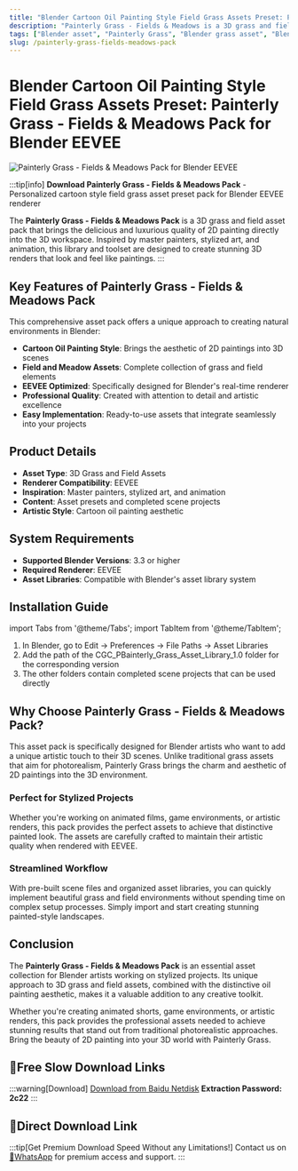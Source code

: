```yaml
---
title: "Blender Cartoon Oil Painting Style Field Grass Assets Preset: Painterly Grass - Fields & Meadows Pack for Blender EEVEE"
description: "Painterly Grass - Fields & Meadows is a 3D grass and field asset pack that brings the quality of 2D painting directly into the 3D workspace. Perfect for creating stunning renders that look like paintings."
tags: ["Blender asset", "Painterly Grass", "Blender grass asset", "Blender field asset", "EEVEE renderer", "3D grass", "cartoon style", "Blender preset"]
slug: /painterly-grass-fields-meadows-pack
---
```

<!--Above is frontmatter Part-generate depend on content meet Google Seo, you need to balance automation efficiency with Google’s core ranking factors—especially E-E-A-T (Experience, Expertise, Authoritativeness, Trustworthiness), -->

<!--First Part-This is Title -->
# Blender Cartoon Oil Painting Style Field Grass Assets Preset: Painterly Grass - Fields & Meadows Pack for Blender EEVEE

<!--Second Part-This is First Banner -->
![Painterly Grass - Fields & Meadows Pack for Blender EEVEE](https://www.gfxcamp.com/wp-content/uploads/2025/09/Painterly-Grass.jpg)

:::tip[info]
**Download Painterly Grass - Fields & Meadows Pack** - Personalized cartoon style field grass asset preset pack for Blender EEVEE renderer

The **Painterly Grass - Fields & Meadows Pack** is a 3D grass and field asset pack that brings the delicious and luxurious quality of 2D painting directly into the 3D workspace. Inspired by master painters, stylized art, and animation, this library and toolset are designed to create stunning 3D renders that look and feel like paintings.
:::

## Key Features of Painterly Grass - Fields & Meadows Pack

This comprehensive asset pack offers a unique approach to creating natural environments in Blender:

- **Cartoon Oil Painting Style**: Brings the aesthetic of 2D paintings into 3D scenes
- **Field and Meadow Assets**: Complete collection of grass and field elements
- **EEVEE Optimized**: Specifically designed for Blender's real-time renderer
- **Professional Quality**: Created with attention to detail and artistic excellence
- **Easy Implementation**: Ready-to-use assets that integrate seamlessly into your projects

## Product Details

- **Asset Type**: 3D Grass and Field Assets
- **Renderer Compatibility**: EEVEE
- **Inspiration**: Master painters, stylized art, and animation
- **Content**: Asset presets and completed scene projects
- **Artistic Style**: Cartoon oil painting aesthetic

## System Requirements

- **Supported Blender Versions**: 3.3 or higher
- **Required Renderer**: EEVEE
- **Asset Libraries**: Compatible with Blender's asset library system

## Installation Guide

import Tabs from '@theme/Tabs';
import TabItem from '@theme/TabItem';

<Tabs>
  <TabItem value="default" label="Installation Steps" default>
    <ol>
      <li>In Blender, go to Edit → Preferences → File Paths → Asset Libraries</li>
      <li>Add the path of the CGC_PBainterly_Grass_Asset_Library_1.0 folder for the corresponding version</li>
      <li>The other folders contain completed scene projects that can be used directly</li>
    </ol>
  </TabItem>
</Tabs>



## Why Choose Painterly Grass - Fields & Meadows Pack?

This asset pack is specifically designed for Blender artists who want to add a unique artistic touch to their 3D scenes. Unlike traditional grass assets that aim for photorealism, Painterly Grass brings the charm and aesthetic of 2D paintings into the 3D environment.

### Perfect for Stylized Projects

Whether you're working on animated films, game environments, or artistic renders, this pack provides the perfect assets to achieve that distinctive painted look. The assets are carefully crafted to maintain their artistic quality when rendered with EEVEE.

### Streamlined Workflow

With pre-built scene files and organized asset libraries, you can quickly implement beautiful grass and field environments without spending time on complex setup processes. Simply import and start creating stunning painted-style landscapes.

## Conclusion

The **Painterly Grass - Fields & Meadows Pack** is an essential asset collection for Blender artists working on stylized projects. Its unique approach to 3D grass and field assets, combined with the distinctive oil painting aesthetic, makes it a valuable addition to any creative toolkit.

Whether you're creating animated shorts, game environments, or artistic renders, this pack provides the professional assets needed to achieve stunning results that stand out from traditional photorealistic approaches. Bring the beauty of 2D painting into your 3D world with Painterly Grass.

## 🐌Free Slow Download Links

:::warning[Download]
[Download from Baidu Netdisk](https://pan.baidu.com/s/1Y70Bq4lBcTQsCKj0Vx9mYA?pwd=2c22)
**Extraction Password: 2c22**
:::

## 🚀Direct Download Link
:::tip[Get Premium Download Speed Without any Limitations!]
Contact us on [💬WhatsApp](https://wa.me/+8613237610083) for premium  access and support.
:::
